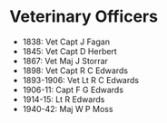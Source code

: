 # Veterinary Officers

* 1838: Vet Capt J Fagan
* 1845: Vet Capt D Herbert
* 1867: Vet Maj J Storrar
* 1898: Vet Capt R C Edwards
* 1893-1906: Vet Lt R C Edwards
* 1906-11: Capt F G Edwards
* 1914-15: Lt R Edwards
* 1940-42: Maj W P Moss
